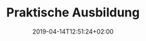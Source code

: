 ---
title: "Praktische Ausbildung"
date: 2019-04-14T12:51:24+02:00
draft: false
url: /praktische-ausbildung
image: /img/news/test.jpg
description: >
  In den Theorieräumen der MFGT erwerben Sie das nötige Wissen in Fächern wie z.B Navigation, Flugzeugkenntnisse und Meteorologie. Der modulare Kursaufbau ermöglich jederzeit den Einstieg bei Beginn eines neuen Kurses.
---